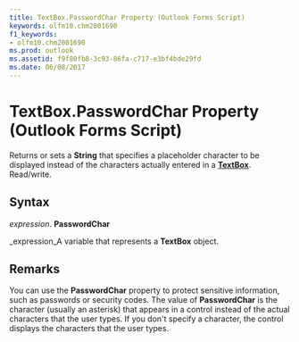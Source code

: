 ```yaml
---
title: TextBox.PasswordChar Property (Outlook Forms Script)
keywords: olfm10.chm2001690
f1_keywords:
- olfm10.chm2001690
ms.prod: outlook
ms.assetid: f9f80fb8-3c93-86fa-c717-e3bf4bde29fd
ms.date: 06/08/2017
---
```



# TextBox.PasswordChar Property (Outlook Forms Script)

Returns or sets a  **String** that specifies a placeholder character to be displayed instead of the characters actually entered in a **[TextBox](textbox-object-outlook-forms-script.md)**. Read/write.


## Syntax

 _expression_. **PasswordChar**

 _expression_A variable that represents a  **TextBox** object.


## Remarks

You can use the  **PasswordChar** property to protect sensitive information, such as passwords or security codes. The value of **PasswordChar** is the character (usually an asterisk) that appears in a control instead of the actual characters that the user types. If you don't specify a character, the control displays the characters that the user types.


